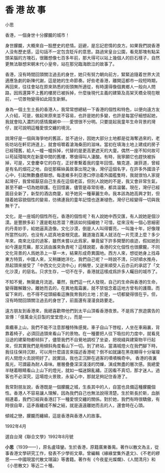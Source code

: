 # 香 港 故 事
小思

香港，一個身世十分朦朧的城市！

身世朦朧，大概來自一股歷史的悲情。迴避，是忘記悲情的良方。如果我們說香港人没有歷史感，這句話不一定包含貶斥的意思。路過宋皇台公園，看見那塊有點呆頭呆腦的方塊石，很難想像七百多年前，那大得可以站上幾個人的巨石樣子，自然更無法聯想宋朝末代小皇帝，站在那兒臨海飲泣的故事了。

香港，沒有時間回頭關注過去的身世，她只有努力朝向前方，緊緊追隨着世界大流適應急劇的新陳代謝，這是她的生命節奏。好些老香港，離開這都市一段短時期，再回來，往往會站在原來熟悉的街頭無所適從，有時還得像個異鄉人一般向人問路，因爲還算不上舊的樓房已被拆掉，什麼後現代主義的建築及高架天橋全現在眼前，一切景物變得如此陌生新鮮。

身為一個土生土長的香港人，我常常想總結一下香港的個性和特色，以便向遠方友人介紹，可是，做起來原來並不容易，也許是她的多變，也許是每當仔細想起她，我就會陷入濃烈的感情魔網中⋯⋯愛恨很不分明。只要提起我童年生命背景的灣仔，就可說明這種愛恨交纏的境況。

說灣仔是一個與海爭地的舊區，並不過分，因她大部分土地都是從海奪過來的，老街坊站在軒尼詩道上，就會咀嚼着滄海桑田的滋味。當初在填海土地上建成的房子已經殘舊，給人一幢一幢拆掉，代替的是更高更遮天的大廈。偶然一座不知何故可以苟延殘喘夾在新廈中間的舊樓，寒傖得叫人淒酸。有時，我寧願它也趕快被拆掉，可是，又會慶幸它的存在，正好牽繫着我的童年回憶。駱克道、謝菲道，曾經是有名的烟花之地，自從那蘇絲黃故事出現之後，灣仔這個名字，在許多外國浪子心中，引起無數蠱惑聯想。每逢維多利亞港口停泊着外國艦隻時，我就很怕人家提起灣仔，我曾經厭惡自己生長在這個老區，但別人說她的不是，我又會非常生氣，甚至不顧一切為她辯護。在回憶裏，儘管是尋常街巷，都具温馨。現在，灣仔已經面目全新了，新型的酒店商廈，給予她另一種華麗生命。我本該為她高興才對，但隨着她容貌個性的變易，彷彿連我的童年記憶也逐漸褪色，灣仔已經變得一切與我無干了。

文化，是一座城的個性所在。香港的個性呢？有人說她中西交匯，有人說她是個沙漠。是豐腴多彩？還是乾枯苦澀？應該如何描繪她？可惜，從來沒有一個心思細密的丹青妙手，給她逼真造像。文化沙漠，倒是人人叫得響亮，一叫幾十年，好像理所當然似的，也没有人認真地查根究底。難道幾百萬人就活在一片荒漠上麼？多少年來，南來北往的過客，雖然未嘗以此爲家，畢竟留下許多開墾的痕迹，假如她到如今還是荒蕪，那又該由誰來負責呢？這樣說罷，香港的文化個性也很朦朧，不同文化背景的人爲她添上一草一木，結果形成奇異園地。西方人來，想從她身上找尋東方特質，中國人來，又稍嫌她洋化，我們自己呢？一時說不清，只好順水推舟，昂起頭來接受了「中西文化交流中心」的稱譽，又逆來順受人云亦云的承認了「文化沙漠」的惡名。只求生存，一切不在乎，香港就這樣成爲許多人矚目的城市了。

不知不覺，無聲歲月流逝。驀然，我們這一代人發現，自己的生命與香港的生命，變得難解難分。離她而去的，在異地風霜裏，就不禁惦念着這地方曾有的護蔭。而留下來的，也不得不從頭細看這撫我育我的土地；於是，一切都變得很在乎。但，沒有時間回頭關注過去的身世了，前面還有漫漫良路要走。

遠方朋友到香港來，我總喜歡帶他們到太平山頂看香港夜景。不是爲了旅遊廣告的宣傳：「億萬金元巨製的堂堂燈火」，而是——

乘纜車上山，我們不能不注意那種特殊感覺。車子自山下啓程，人坐在車廂裏，背靠着椅子，必須回過頭來看山下的景物。在一種要把人往下吸拉的力度中，就看見沿途的建築物都倾斜了，儘管我們不自覺地調校了坐姿，把視綫與建築物平行起來，但其實我們是用傾斜角度看山下一切。到了終站，當滿城燈火在我們腳下時，我往往保持沉默，可以用什麼語言來描述香港呢？倒不如就讓在黑夜顯得十分璀璨的人間燈火去說明好了。說實話，我也正沉醉在過客的嘖嘖稱奇中。
香港的夜裏風光，可謂最為耐人尋味。層層疊疊深深淺淺的閃爍，演成無盡的層次感。我總愛半瞇着眼睛看山上山下的燈光，就如一幅迷錦亂繡。正因看不真切，那才迷人。過客也不必深究，這場燈火景致，永留心中，那就足夠記住香港了。

我常對朋友說，香港既是一個朦朧之城，生長其中的人，自當也具備這種朦朧個性。香港人不容易讓人理解，因為我們自己也無法說得清楚。生於斯長於斯，血脈相連着，我們已經與香港訂下一種愛恨交纏的關係。對於她，我們有時很驕傲，有時很自卑，這矛盾纏成不解之結，就是遠遠離她而去的人，還會時在心頭。

傾城之戀，朦朧而纏綿，這是香港與香港人的故事。

1992年4月

選自台灣《聯合文學》1992年8月號

**小思**（1939——），原名盧瑋鑾。生於香港，原籍廣東番禺。著作以散文為主，從事香港文學研究工作，發表不少學術文章。曾編輯《緣緣堂集外遺文》、《不老的繆思——中國現當代散文理論》等書籍。著作有《今夜星光燦爛》、《人間清月》和《小思散文》等近二十種。
